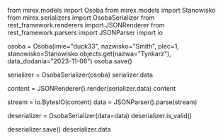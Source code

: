 from mirex.models import Osoba
from mirex.models import Stanowisko
from mirex.serializers import OsobaSerializer
from rest_framework.renderers import JSONRenderer
from rest_framework.parsers import JSONParser
import io

osoba = Osoba(imie="duck33", nazwisko="Smith", plec=1, stanowisko=Stanowisko.objects.get(nazwa="Tynkarz"), data_dodania="2023-11-06")
osoba.save()

serializer = OsobaSerializer(osoba)
serializer.data

content = JSONRenderer().render(serializer.data)
content

stream = io.BytesIO(content)
data = JSONParser().parse(stream)

deserializer = OsobaSerializer(data=data)
deserializer.is_valid()

deserializer.save()
deserializer.data